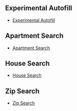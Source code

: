 ## Experimental Autofill

- [Experimental Autofill](https://clabsql.clamv.jacobs-university.de/~hhussain/assignment_9/php/experiment.php)

## Apartment Search

- [Apartment Search](http://clabsql.clamv.jacobs-university.de/~hhussain/assignment_9/search/apartment_search.html)

## House Search

- [House Search](http://clabsql.clamv.jacobs-university.de/~hhussain/assignment_9/search/house_search.html)

## Zip Search

- [Zip Search](http://clabsql.clamv.jacobs-university.de/~hhussain/assignment_9/search/zip_search.html)
